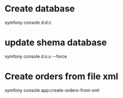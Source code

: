 # Create database 
symfony console d:d:c

# update shema database 
symfony console d:s:u --force

# Create orders from file xml

symfony console app:create-orders-from-xml